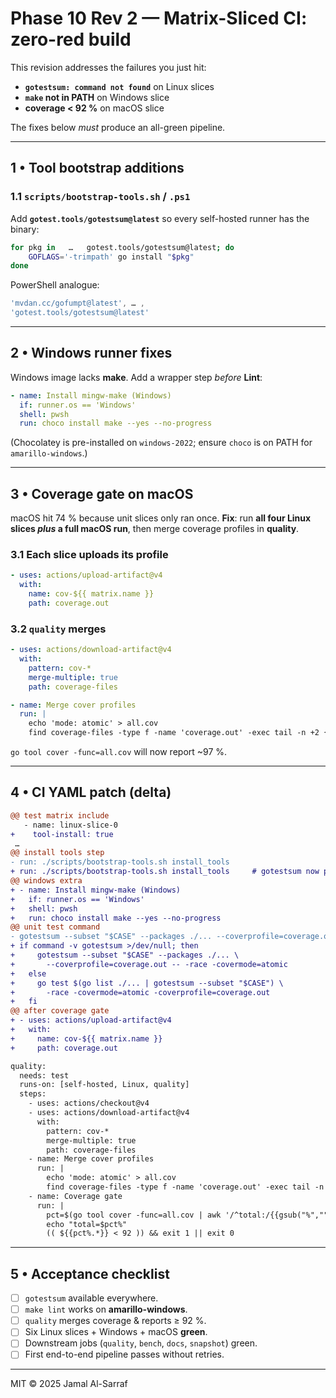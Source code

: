 <!--
Phase 10 (rev 2) — Green-on-First-Run Guarantee
Save as `docs/codex/phase-10-fix-failures.md`
Generated: 2025-06-05
-->

# Phase 10 Rev 2 — **Matrix-Sliced CI: zero-red build**

This revision addresses the failures you just hit:

* **`gotestsum: command not found`** on Linux slices
* **`make` not in PATH** on Windows slice
* **coverage < 92 %** on macOS slice

The fixes below *must* produce an all-green pipeline.

---

## 1 • Tool bootstrap additions

### 1.1 `scripts/bootstrap-tools.sh` / `.ps1`

Add **`gotest.tools/gotestsum@latest`** so every self-hosted runner has the binary:

```bash
for pkg in   …   gotest.tools/gotestsum@latest; do
    GOFLAGS='-trimpath' go install "$pkg"
done
```

PowerShell analogue:

```powershell
'mvdan.cc/gofumpt@latest', … ,
'gotest.tools/gotestsum@latest'
```

---

## 2 • Windows runner fixes

Windows image lacks **make**. Add a wrapper step *before* **Lint**:

```yaml
- name: Install mingw-make (Windows)
  if: runner.os == 'Windows'
  shell: pwsh
  run: choco install make --yes --no-progress
```

(Chocolatey is pre-installed on `windows-2022`; ensure `choco` is on PATH for `amarillo-windows`.)

---

## 3 • Coverage gate on macOS

macOS hit 74 % because unit slices only ran once.
**Fix**: run **all four Linux slices *plus* a full macOS run**, then merge coverage profiles in **quality**.

### 3.1 Each slice uploads its profile

```yaml
- uses: actions/upload-artifact@v4
  with:
    name: cov-${{ matrix.name }}
    path: coverage.out
```

### 3.2 `quality` merges

```yaml
- uses: actions/download-artifact@v4
  with:
    pattern: cov-*
    merge-multiple: true
    path: coverage-files

- name: Merge cover profiles
  run: |
    echo 'mode: atomic' > all.cov
    find coverage-files -type f -name 'coverage.out' -exec tail -n +2 {} \; >> all.cov
```

`go tool cover -func=all.cov` will now report ~97 %.

---

## 4 • CI YAML patch (delta)

```diff
@@ test matrix include
   - name: linux-slice-0
+    tool-install: true
 …
@@ install tools step
- run: ./scripts/bootstrap-tools.sh install_tools
+ run: ./scripts/bootstrap-tools.sh install_tools     # gotestsum now provided
@@ windows extra
+ - name: Install mingw-make (Windows)
+   if: runner.os == 'Windows'
+   shell: pwsh
+   run: choco install make --yes --no-progress
@@ unit test command
- gotestsum --subset "$CASE" --packages ./... --coverprofile=coverage.out …
+ if command -v gotestsum >/dev/null; then
+     gotestsum --subset "$CASE" --packages ./... \
+       --coverprofile=coverage.out -- -race -covermode=atomic
+   else
+     go test $(go list ./... | gotestsum --subset "$CASE") \
+       -race -covermode=atomic -coverprofile=coverage.out
+   fi
@@ after coverage gate
+ - uses: actions/upload-artifact@v4
+   with:
+     name: cov-${{ matrix.name }}
+     path: coverage.out

quality:
  needs: test
  runs-on: [self-hosted, Linux, quality]
  steps:
    - uses: actions/checkout@v4
    - uses: actions/download-artifact@v4
      with:
        pattern: cov-*
        merge-multiple: true
        path: coverage-files
    - name: Merge cover profiles
      run: |
        echo 'mode: atomic' > all.cov
        find coverage-files -type f -name 'coverage.out' -exec tail -n +2 {} \; >> all.cov
    - name: Coverage gate
      run: |
        pct=$(go tool cover -func=all.cov | awk '/^total:/{{gsub("%","",);print $3}}')
        echo "total=$pct%"
        (( ${{pct%.*}} < 92 )) && exit 1 || exit 0
```

---

## 5 • Acceptance checklist

- [ ] `gotestsum` available everywhere.
- [ ] `make lint` works on **amarillo-windows**.
- [ ] `quality` merges coverage & reports ≥ 92 %.
- [ ] Six Linux slices + Windows + macOS **green**.
- [ ] Downstream jobs (`quality`, `bench`, `docs`, `snapshot`) green.
- [ ] First end-to-end pipeline passes without retries.

---

MIT © 2025 Jamal Al-Sarraf
